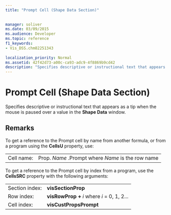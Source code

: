 ```yaml
---
title: "Prompt Cell (Shape Data Section)"
 
 
manager: soliver
ms.date: 03/09/2015
ms.audience: Developer
ms.topic: reference
f1_keywords:
- Vis_DSS.chm82251343
 
localization_priority: Normal
ms.assetid: 42f42d73-a00c-ca93-adc9-4f8869b9cd42
description: "Specifies descriptive or instructional text that appears as a tip when the mouse is paused over a value in the Shape Data window."
---
```


# Prompt Cell (Shape Data Section)

Specifies descriptive or instructional text that appears as a tip when the mouse is paused over a value in the **Shape Data** window. 
  
## Remarks

To get a reference to the Prompt cell by name from another formula, or from a program using the **CellsU** property, use: 
  
|||
|:-----|:-----|
| Cell name:  <br/> | Prop.  *Name*  .Prompt where  *Name*  is the row name  <br/> |
   
To get a reference to the Prompt cell by index from a program, use the **CellsSRC** property with the following arguments: 
  
|||
|:-----|:-----|
| Section index:  <br/> |**visSectionProp** <br/> |
| Row index:  <br/> |**visRowProp +** *i*  where  *i*  = 0, 1, 2...  <br/> |
| Cell index:  <br/> |**visCustPropsPrompt** <br/> |
   

